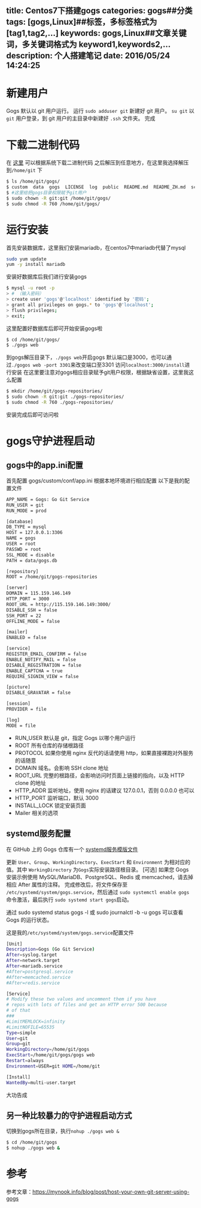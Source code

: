 title: Centos7下搭建gogs
categories: gogs##分类
tags: [gogs,Linux]##标签，多标签格式为 [tag1,tag2,...]
keywords: gogs,Linux##文章关键词，多关键词格式为 keyword1,keywords2,...
description: 个人搭建笔记
date: 2016/05/24 14:24:25 
---

# 新建用户
Gogs 默认以 git 用户运行。
运行 `sudo adduser git` 新建好 git 用户。
`su git` 以 `git` 用户登录，到 git 用户的主目录中新建好 `.ssh` 文件夹。
完成

# 下载二进制代码

在 [这里](https://gogs.io/docs/installation/install_from_binary) 可以根据系统下载二进制代码
之后解压到任意地方，在这里我选择解压到`/home/git` 下
``` bash
$ ls /home/git/gogs/
$ custom  data  gogs  LICENSE  log  public  README.md  README_ZH.md  scripts  templates
$ #这里给把gogs目录权限赋予git用户
$ sudo chown -R git:git /home/git/gogs/
$ sudo chmod -R 760 /home/git/gogs/
```

# 运行安装

首先安装数据库，这里我们安装mariadb，在centos7中mariadb代替了mysql

<!--more-->

``` bash
sudo yum update
yum -y install mariadb
```
安装好数据库后我们进行安装gogs
``` bash
$ mysql -u root -p
> # （输入密码）
> create user 'gogs'@'localhost' identified by '密码';
> grant all privileges on gogs.* to 'gogs'@'localhost';
> flush privileges;
> exit;
```
这里配置好数据库后即可开始安装gogs啦
``` bash
$ cd /home/git/gogs/
$ ./gogs web
```
到gogs解压目录下，`./gogs web`开启gogs
默认端口是3000，也可以通过`./gogos web -port 3301`来改变端口至3301
访问`localhost:3000/install`进行安装
在这里要注意对gogs相应目录赋予git用户权限，根据缺省设置，这里我这么配置
``` bash
$ mkdir /home/git/gogs-repositories/
$ sudo chown -R git:git ./gogs-repositories/
$ sudo chmod -R 760 ./gogs-repositories/
```
安装完成后即可访问啦

# gogs守护进程启动

## gogs中的app.ini配置

首先配置 gogs/custom/conf/app.ini
根据本地环境进行相应配置
以下是我的配置文件
``` bash
APP_NAME = Gogs: Go Git Service
RUN_USER = git
RUN_MODE = prod

[database]
DB_TYPE = mysql
HOST = 127.0.0.1:3306
NAME = gogs
USER = root
PASSWD = root
SSL_MODE = disable
PATH = data/gogs.db

[repository]
ROOT = /home/git/gogs-repositories

[server]
DOMAIN = 115.159.146.149
HTTP_PORT = 3000
ROOT_URL = http://115.159.146.149:3000/
DISABLE_SSH = false
SSH_PORT = 22
OFFLINE_MODE = false

[mailer]
ENABLED = false

[service]
REGISTER_EMAIL_CONFIRM = false
ENABLE_NOTIFY_MAIL = false
DISABLE_REGISTRATION = false
ENABLE_CAPTCHA = true
REQUIRE_SIGNIN_VIEW = false

[picture]
DISABLE_GRAVATAR = false

[session]
PROVIDER = file

[log]
MODE = file

```
* RUN_USER 默认是 git，指定 Gogs 以哪个用户运行
* ROOT 所有仓库的存储根路径
* PROTOCOL 如果你使用 nginx 反代的话请使用 http，如果直接裸跑对外服务的话随意
* DOMAIN 域名。会影响 SSH clone 地址
* ROOT_URL 完整的根路径，会影响访问时页面上链接的指向，以及 HTTP clone 的地址
* HTTP_ADDR 监听地址，使用 nginx 的话建议 127.0.0.1，否则 0.0.0.0 也可以
* HTTP_PORT 监听端口，默认 3000
* INSTALL_LOCK 锁定安装页面
* Mailer 相关的选项

## systemd服务配置

在 GitHub 上的 Gogs 仓库有一个 [systemd服务模版文件](https://github.com/gogits/gogs/blob/master/scripts/systemd/gogs.service) 

更新 `User`、`Group`、`WorkingDirectory`、`ExecStart` 和 `Environment` 为相对应的值。其中 `WorkingDirectory` 为`Gogs`实际安装路径根目录。
[可选] 如果您 Gogs 安装示例使用 MySQL/MariaDB、PostgreSQL、Redis 或 memcached，请去掉相应 After 属性的注释。
完成修改后，将文件保存至 `/etc/systemd/system/gogs.service`，然后通过 `sudo systemctl enable gogs` 命令激活，最后执行 `sudo systemd start gogs`启动。

通过 sudo systemd status gogs -l 或 sudo journalctl -b -u gogs 可以查看 Gogs 的运行状态。

这是我的`/etc/systemd/system/gogs.service`配置文件
``` bash
[Unit]
Description=Gogs (Go Git Service)
After=syslog.target
After=network.target
After=mariadb.service
#After=postgresql.service
#After=memcached.service
#After=redis.service

[Service]
# Modify these two values and uncomment them if you have
# repos with lots of files and get an HTTP error 500 because
# of that
###
#LimitMEMLOCK=infinity
#LimitNOFILE=65535
Type=simple
User=git
Group=git
WorkingDirectory=/home/git/gogs
ExecStart=/home/git/gogs/gogs web
Restart=always
Environment=USER=git HOME=/home/git

[Install]
WantedBy=multi-user.target
```
大功告成

## 另一种比较暴力的守护进程启动方式

切换到gogs所在目录，执行`nohup ./gogs web &`
``` bash
$ cd /home/git/gogs
$ nohup ./gogs web &
```

# 参考

参考文章：https://mynook.info/blog/post/host-your-own-git-server-using-gogs